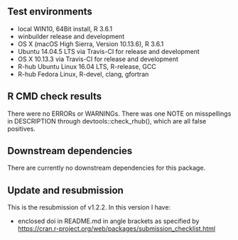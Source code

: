 ## Test environments
* local WIN10, 64Bit install, R 3.6.1
* winbuilder release and development
* OS X (macOS High Sierra, Version 10.13.6), R 3.6.1
* Ubuntu 14.04.5 LTS via Travis-CI for release and development
* OS X 10.13.3 via Travis-CI for release and development
* R-hub Ubuntu Linux 16.04 LTS, R-release, GCC
* R-hub Fedora Linux, R-devel, clang, gfortran

## R CMD check results
There were no ERRORs or WARNINGs.
There was one NOTE on misspellings in DESCRIPTION through devtools::check_rhub(), 
which are all false positives.

## Downstream dependencies
There are currently no downstream dependencies for this package.

## Update and resubmission
This is the resubmission of v1.2.2. In this version I have:

* enclosed doi in README.md in angle brackets as specified by https://cran.r-project.org/web/packages/submission_checklist.html
